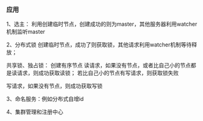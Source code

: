 ### 


### 


### 应用
1、选主：
利用创建临时节点，创建成功的则为master，其他服务器利用watcher机制监听master

2、分布式锁
创建临时节点，成功了则获取锁，其他请求利用watcher机制等待释放；

共享锁、独占锁： 创建有序节点
读请求，如果没有节点，或者比自己小的节点都是读请求，则成功获取读锁；
若比自己小的节点有写请求，则获取锁失败

写请求，如果没有节点，则成功获取写锁

3、命名服务：例如分布式自增id

4、集群管理和注册中心


